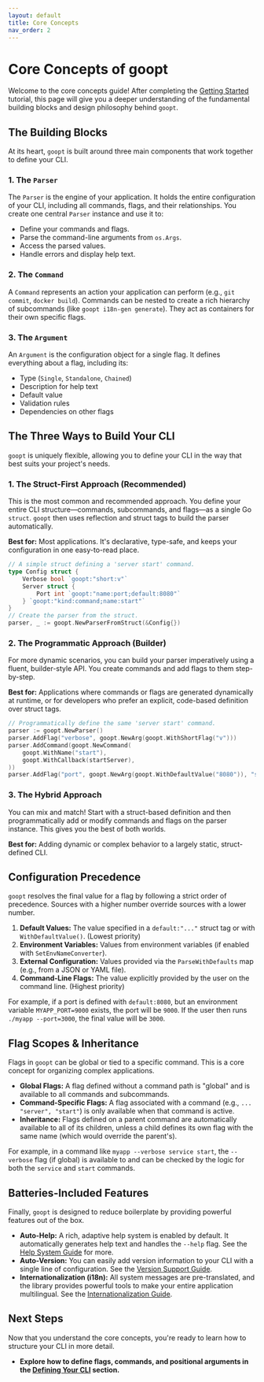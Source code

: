 ```yaml
---
layout: default
title: Core Concepts
nav_order: 2
---
```


# Core Concepts of goopt

Welcome to the core concepts guide! After completing the [Getting Started](./01-getting-started.md) tutorial, this page will give you a deeper understanding of the fundamental building blocks and design philosophy behind `goopt`.

## The Building Blocks

At its heart, `goopt` is built around three main components that work together to define your CLI.

### 1. The `Parser`
The `Parser` is the engine of your application. It holds the entire configuration of your CLI, including all commands, flags, and their relationships. You create one central `Parser` instance and use it to:
- Define your commands and flags.
- Parse the command-line arguments from `os.Args`.
- Access the parsed values.
- Handle errors and display help text.

### 2. The `Command`
A `Command` represents an action your application can perform (e.g., `git commit`, `docker build`). Commands can be nested to create a rich hierarchy of subcommands (like `goopt i18n-gen generate`). They act as containers for their own specific flags.

### 3. The `Argument`
An `Argument` is the configuration object for a single flag. It defines everything about a flag, including its:
- Type (`Single`, `Standalone`, `Chained`)
- Description for help text
- Default value
- Validation rules
- Dependencies on other flags

## The Three Ways to Build Your CLI

`goopt` is uniquely flexible, allowing you to define your CLI in the way that best suits your project's needs.

### 1. The Struct-First Approach (Recommended)

This is the most common and recommended approach. You define your entire CLI structure—commands, subcommands, and flags—as a single Go `struct`. `goopt` then uses reflection and struct tags to build the parser automatically.

**Best for:** Most applications. It's declarative, type-safe, and keeps your configuration in one easy-to-read place.

```go
// A simple struct defining a 'server start' command.
type Config struct {
    Verbose bool `goopt:"short:v"`
    Server struct {
        Port int `goopt:"name:port;default:8080"`
    } `goopt:"kind:command;name:start"`
}
// Create the parser from the struct.
parser, _ := goopt.NewParserFromStruct(&Config{})
```

### 2. The Programmatic Approach (Builder)

For more dynamic scenarios, you can build your parser imperatively using a fluent, builder-style API. You create commands and add flags to them step-by-step.

**Best for:** Applications where commands or flags are generated dynamically at runtime, or for developers who prefer an explicit, code-based definition over struct tags.

```go
// Programmatically define the same 'server start' command.
parser := goopt.NewParser()
parser.AddFlag("verbose", goopt.NewArg(goopt.WithShortFlag("v")))
parser.AddCommand(goopt.NewCommand(
    goopt.WithName("start"),
    goopt.WithCallback(startServer),
))
parser.AddFlag("port", goopt.NewArg(goopt.WithDefaultValue("8080")), "start")
```

### 3. The Hybrid Approach

You can mix and match! Start with a struct-based definition and then programmatically add or modify commands and flags on the parser instance. This gives you the best of both worlds.

**Best for:** Adding dynamic or complex behavior to a largely static, struct-defined CLI.

## Configuration Precedence

`goopt` resolves the final value for a flag by following a strict order of precedence. Sources with a higher number override sources with a lower number.

1.  **Default Values:** The value specified in a `default:"..."` struct tag or with `WithDefaultValue()`. (Lowest priority)
2.  **Environment Variables:** Values from environment variables (if enabled with `SetEnvNameConverter`).
3.  **External Configuration:** Values provided via the `ParseWithDefaults` map (e.g., from a JSON or YAML file).
4.  **Command-Line Flags:** The value explicitly provided by the user on the command line. (Highest priority)

For example, if a port is defined with `default:8080`, but an environment variable `MYAPP_PORT=9000` exists, the port will be `9000`. If the user then runs `./myapp --port=3000`, the final value will be `3000`.

## Flag Scopes & Inheritance

Flags in `goopt` can be global or tied to a specific command. This is a core concept for organizing complex applications.

*   **Global Flags:** A flag defined without a command path is "global" and is available to all commands and subcommands.
*   **Command-Specific Flags:** A flag associated with a command (e.g., `... "server", "start"`) is only available when that command is active.
*   **Inheritance:** Flags defined on a parent command are automatically available to all of its children, unless a child defines its own flag with the same name (which would override the parent's).

For example, in a command like `myapp --verbose service start`, the `--verbose` flag (if global) is available to and can be checked by the logic for both the `service` and `start` commands.

## Batteries-Included Features

Finally, `goopt` is designed to reduce boilerplate by providing powerful features out of the box.

*   **Auto-Help:** A rich, adaptive help system is enabled by default. It automatically generates help text and handles the `--help` flag. See the [Help System Guide](./built-in-features/01-help-system.md) for more.
*   **Auto-Version:** You can easily add version information to your CLI with a single line of configuration. See the [Version Support Guide](./built-in-features/02-version-support.md).
*   **Internationalization (i18n):** All system messages are pre-translated, and the library provides powerful tools to make your entire application multilingual. See the [Internationalization Guide](./internationalization/index.md).

## Next Steps

Now that you understand the core concepts, you're ready to learn how to structure your CLI in more detail.

*   **Explore how to define flags, commands, and positional arguments in the [Defining Your CLI](./defining-your-cli/index.md) section.**